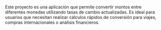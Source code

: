 Este proyecto es una aplicación  que permite convertir montos entre diferentes monedas utilizando tasas de cambio actualizadas.
Es ideal para usuarios que necesitan realizar cálculos rápidos de conversión para viajes, compras internacionales o análisis financieros.
